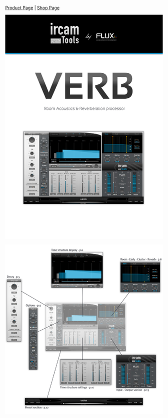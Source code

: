 [Product Page](https://www.flux.audio/project/ircam-verb-v3/) 
| [Shop Page](https://shop.flux.audio/en_US/products/ircam-verb)

![](include/verb_00.png)

![](include/verb_01.png)